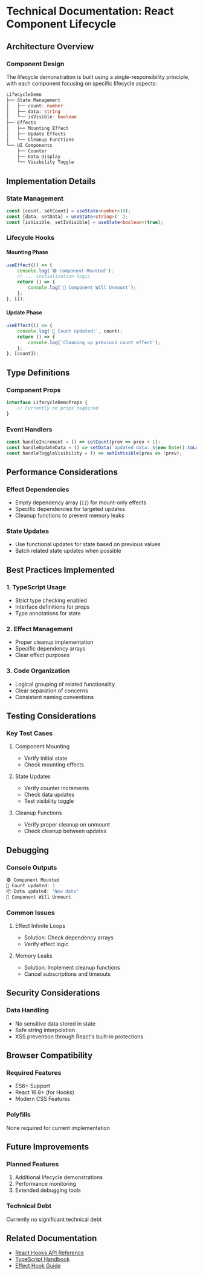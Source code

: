 # Technical Documentation: React Component Lifecycle

## Architecture Overview

### Component Design
The lifecycle demonstration is built using a single-responsibility principle, with each component focusing on specific lifecycle aspects:

```typescript
LifecycleDemo
├── State Management
│   ├── count: number
│   ├── data: string
│   └── isVisible: boolean
├── Effects
│   ├── Mounting Effect
│   ├── Update Effects
│   └── Cleanup Functions
└── UI Components
    ├── Counter
    ├── Data Display
    └── Visibility Toggle
```

## Implementation Details

### State Management
```typescript
const [count, setCount] = useState<number>(0);
const [data, setData] = useState<string>('');
const [isVisible, setIsVisible] = useState<boolean>(true);
```

### Lifecycle Hooks

#### Mounting Phase
```typescript
useEffect(() => {
    console.log('🟢 Component Mounted');
    // ... initialization logic
    return () => {
        console.log('🔴 Component Will Unmount');
    };
}, []);
```

#### Update Phase
```typescript
useEffect(() => {
    console.log('🔄 Count updated:', count);
    return () => {
        console.log('Cleaning up previous count effect');
    };
}, [count]);
```

## Type Definitions

### Component Props
```typescript
interface LifecycleDemoProps {
    // Currently no props required
}
```

### Event Handlers
```typescript
const handleIncrement = () => setCount(prev => prev + 1);
const handleUpdateData = () => setData(`Updated data: ${new Date().toLocaleTimeString()}`);
const handleToggleVisibility = () => setIsVisible(prev => !prev);
```

## Performance Considerations

### Effect Dependencies
- Empty dependency array (`[]`) for mount-only effects
- Specific dependencies for targeted updates
- Cleanup functions to prevent memory leaks

### State Updates
- Use functional updates for state based on previous values
- Batch related state updates when possible

## Best Practices Implemented

### 1. TypeScript Usage
- Strict type checking enabled
- Interface definitions for props
- Type annotations for state

### 2. Effect Management
- Proper cleanup implementation
- Specific dependency arrays
- Clear effect purposes

### 3. Code Organization
- Logical grouping of related functionality
- Clear separation of concerns
- Consistent naming conventions

## Testing Considerations

### Key Test Cases
1. Component Mounting
   - Verify initial state
   - Check mounting effects

2. State Updates
   - Verify counter increments
   - Check data updates
   - Test visibility toggle

3. Cleanup Functions
   - Verify proper cleanup on unmount
   - Check cleanup between updates

## Debugging

### Console Outputs
```javascript
🟢 Component Mounted
🔄 Count updated: 1
📦 Data updated: "New data"
🔴 Component Will Unmount
```

### Common Issues
1. Effect Infinite Loops
   - Solution: Check dependency arrays
   - Verify effect logic

2. Memory Leaks
   - Solution: Implement cleanup functions
   - Cancel subscriptions and timeouts

## Security Considerations

### Data Handling
- No sensitive data stored in state
- Safe string interpolation
- XSS prevention through React's built-in protections

## Browser Compatibility

### Required Features
- ES6+ Support
- React 16.8+ (for Hooks)
- Modern CSS Features

### Polyfills
None required for current implementation

## Future Improvements

### Planned Features
1. Additional lifecycle demonstrations
2. Performance monitoring
3. Extended debugging tools

### Technical Debt
Currently no significant technical debt

## Related Documentation
- [React Hooks API Reference](https://reactjs.org/docs/hooks-reference.html)
- [TypeScript Handbook](https://www.typescriptlang.org/docs/handbook/intro.html)
- [Effect Hook Guide](https://reactjs.org/docs/hooks-effect.html)
